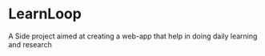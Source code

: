 # LearnLoop
A Side project aimed at creating a web-app that help in doing daily learning and research
